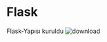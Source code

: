# Flask
Flask-Yapısı kuruldu
![download](https://user-images.githubusercontent.com/74183528/211298393-53aa5fd7-2310-46b6-a625-31005d37cc15.png)
